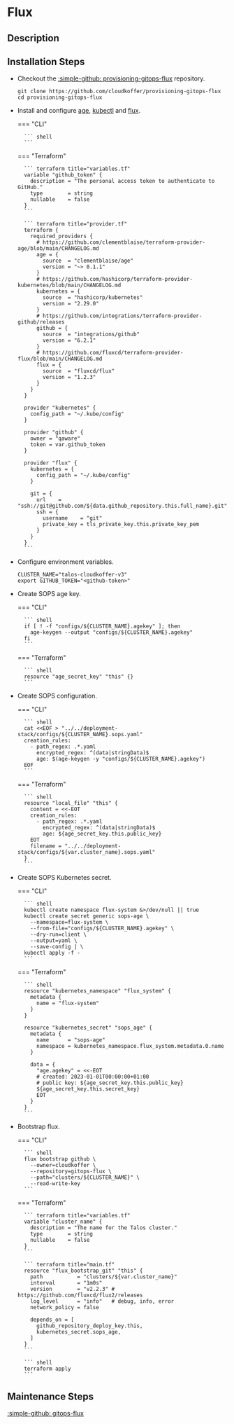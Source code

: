# Flux

## Description

## Installation Steps

- Checkout the [:simple-github: provisioning-gitops-flux](https://github.com/cloudkoffer/provisioning-gitops-flux) repository.

    ``` shell
    git clone https://github.com/cloudkoffer/provisioning-gitops-flux
    cd provisioning-gitops-flux
    ```

- Install and configure [age](https://github.com/FiloSottile/age), [kubectl](https://kubernetes.io/docs/tasks/tools/) and [flux](https://fluxcd.io/flux/cmd/).

    === "CLI"

        ``` shell
        ```

    === "Terraform"

        ``` terraform title="variables.tf"
        variable "github_token" {
          description = "The personal access token to authenticate to GitHub."
          type        = string
          nullable    = false
        }
        ```

        ``` terraform title="provider.tf"
        terraform {
          required_providers {
            # https://github.com/clementblaise/terraform-provider-age/blob/main/CHANGELOG.md
            age = {
              source  = "clementblaise/age"
              version = "~> 0.1.1"
            }
            # https://github.com/hashicorp/terraform-provider-kubernetes/blob/main/CHANGELOG.md
            kubernetes = {
              source  = "hashicorp/kubernetes"
              version = "2.29.0"
            }
            # https://github.com/integrations/terraform-provider-github/releases
            github = {
              source  = "integrations/github"
              version = "6.2.1"
            }
            # https://github.com/fluxcd/terraform-provider-flux/blob/main/CHANGELOG.md
            flux = {
              source  = "fluxcd/flux"
              version = "1.2.3"
            }
          }
        }

        provider "kubernetes" {
          config_path = "~/.kube/config"
        }

        provider "github" {
          owner = "qaware"
          token = var.github_token
        }

        provider "flux" {
          kubernetes = {
            config_path = "~/.kube/config"
          }

          git = {
            url    = "ssh://git@github.com/${data.github_repository.this.full_name}.git"
            ssh = {
              username    = "git"
              private_key = tls_private_key.this.private_key_pem
            }
          }
        }
        ```

- Configure environment variables.

    ``` shell
    CLUSTER_NAME="talos-cloudkoffer-v3"
    export GITHUB_TOKEN="<github-token>"
    ```

- Create SOPS age key.

    === "CLI"

        ``` shell
        if [ ! -f "configs/${CLUSTER_NAME}.agekey" ]; then
          age-keygen --output "configs/${CLUSTER_NAME}.agekey"
        fi
        ```

    === "Terraform"

        ``` shell
        resource "age_secret_key" "this" {}
        ```

- Create SOPS configuration.

    === "CLI"

        ``` shell
        cat <<EOF > "../../deployment-stack/configs/${CLUSTER_NAME}.sops.yaml"
        creation_rules:
          - path_regex: .*.yaml
            encrypted_regex: ^(data|stringData)$
            age: $(age-keygen -y "configs/${CLUSTER_NAME}.agekey")
        EOF
        ```

    === "Terraform"

        ``` shell
        resource "local_file" "this" {
          content = <<-EOT
          creation_rules:
            - path_regex: .*.yaml
              encrypted_regex: ^(data|stringData)$
              age: ${age_secret_key.this.public_key}
          EOT
          filename = "../../deployment-stack/configs/${var.cluster_name}.sops.yaml"
        }
        ```

- Create SOPS Kubernetes secret.

    === "CLI"

        ``` shell
        kubectl create namespace flux-system &>/dev/null || true
        kubectl create secret generic sops-age \
          --namespace=flux-system \
          --from-file="configs/${CLUSTER_NAME}.agekey" \
          --dry-run=client \
          --output=yaml \
          --save-config | \
        kubectl apply -f -
        ```

    === "Terraform"

        ``` shell
        resource "kubernetes_namespace" "flux_system" {
          metadata {
            name = "flux-system"
          }
        }

        resource "kubernetes_secret" "sops_age" {
          metadata {
            name      = "sops-age"
            namespace = kubernetes_namespace.flux_system.metadata.0.name
          }

          data = {
            "age.agekey" = <<-EOT
            # created: 2023-01-01T00:00:00+01:00
            # public key: ${age_secret_key.this.public_key}
            ${age_secret_key.this.secret_key}
            EOT
          }
        }
        ```

- Bootstrap flux.

    === "CLI"

        ``` shell
        flux bootstrap github \
          --owner=cloudkoffer \
          --repository=gitops-flux \
          --path="clusters/${CLUSTER_NAME}" \
          --read-write-key
        ```

    === "Terraform"

        ``` terraform title="variables.tf"
        variable "cluster_name" {
          description = "The name for the Talos cluster."
          type        = string
          nullable    = false
        }
        ```

        ``` terraform title="main.tf"
        resource "flux_bootstrap_git" "this" {
          path           = "clusters/${var.cluster_name}"
          interval       = "1m0s"
          version        = "v2.2.3" # https://github.com/fluxcd/flux2/releases
          log_level      = "info"   # debug, info, error
          network_policy = false

          depends_on = [
            github_repository_deploy_key.this,
            kubernetes_secret.sops_age,
          ]
        }
        ```

        ``` shell
        terraform apply
        ```

## Maintenance Steps

[:simple-github: gitops-flux](https://github.com/cloudkoffer/gitops-flux)
